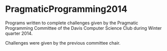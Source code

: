 # PragmaticProgramming2014
Programs written to complete challenges given by the Pragmatic Programming Committee of the Davis Computer Science Club during Winter quarter 2014.

Challenges were given by the previous committee chair.
